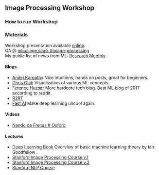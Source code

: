 ## Image Processing Workshop

### How to run Workshop

### Materials
Workshop presentation available [online](https://docs.google.com/presentation/d/13NA9wlVpNyRfTS0WKgEFWHBXWKFEDTXJCuOo9e23-LY/edit?usp=sharing).  
QA @ [mlcollege slack #image-processing](https://mlcollege.slack.com/messages/C9629K188/)  
My public list of news from ML: [Research Monthly](https://docs.google.com/document/d/1Gq1peza9okW0XxszS7nMKSUvk68rxNfiWhDmZHLV0dU/edit?usp=sharing)

#### Blogs
 - [Andej Karpathy](http://karpathy.github.io/) Nice intuitions, hands on posts, great for beginners.
 - [Chris Olah](http://colah.github.io/) Visualization of various ML concepts.
 - [Ference Huzsar](http://www.inference.vc/) More hardcore tech blog. Best ML blog of 2017 according to reddit.
 - [R2RT](https://r2rt.com/)
 - [Fast AI](https://www.fast.ai/topics/#technical) Make deep learning uncool again.

#### Videos
 - [Nando de Freitas # Oxford](https://www.youtube.com/user/ProfNandoDF/playlists)

#### Lectures
 - [Deep Learning Book](http://www.deeplearningbook.org/) Overview of basic machine learning theory by Ian Goodfellow .
 - [Stanford Image Processing Course v.1](http://cs231n.stanford.edu/)
 - [Stanford Image Processing Course v.2](http://cs231n.github.io/convolutional-networks/)
 - [Stanford NLP Course](http://cs224d.stanford.edu/syllabus.html)
